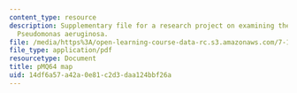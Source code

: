 ```yaml
---
content_type: resource
description: Supplementary file for a research project on examining the biology of
  Pseudomonas aeruginosa.
file: /media/https%3A/open-learning-course-data-rc.s3.amazonaws.com/7-13-experimental-microbial-genetics-fall-2008/14df6a57a42a0e81c2d3daa124bbf26a_MIT7_13f08_lab28_pMQ64_Map.pdf
file_type: application/pdf
resourcetype: Document
title: pMQ64 map
uid: 14df6a57-a42a-0e81-c2d3-daa124bbf26a
---
```

